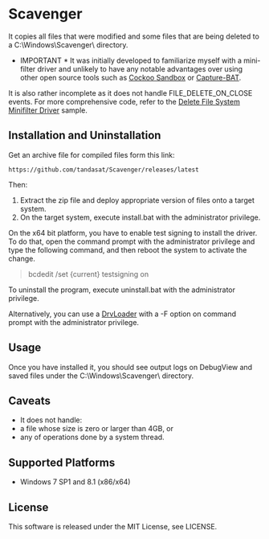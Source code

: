 Scavenger
==========

It copies all files that were modified and some files that are being deleted to
a C:\Windows\Scavenger\ directory.

* IMPORTANT *
It was initially developed to familiarize myself with a mini-filter driver and
unlikely to have any notable advantages over using other open source tools 
such as [Cockoo Sandbox](http://cuckoo.readthedocs.org/en/latest/)
or [Capture-BAT](https://www.honeynet.org/node/315). 

It is also rather incomplete as it does not handle FILE_DELETE_ON_CLOSE
events. For more comprehensive code, refer to the
[Delete File System Minifilter Driver](https://code.msdn.microsoft.com/windowshardware/Delete-File-System-b904651d) sample.


Installation and Uninstallation
--------------------------------

Get an archive file for compiled files form this link:

    https://github.com/tandasat/Scavenger/releases/latest

Then:
1. Extract the zip file and deploy appropriate version of files onto a target 
   system.
2. On the target system, execute install.bat with the administrator privilege.

On the x64 bit platform, you have to enable test signing to install the driver.
To do that, open the command prompt with the administrator privilege and type 
the following command, and then reboot the system to activate the change.

   >bcdedit /set {current} testsigning on

To uninstall the program, execute uninstall.bat with the administrator privilege.

Alternatively, you can use a [DrvLoader](https://github.com/tandasat/DrvLoader)
with a -F option on command prompt with the administrator privilege.


Usage
------

Once you have installed it, you should see output logs on DebugView and saved
files under the C:\Windows\Scavenger\ directory.


Caveats
--------

- It does not handle:
 - a file whose size is zero or larger than 4GB, or
 - any of operations done by a system thread.


Supported Platforms
--------------------
- Windows 7 SP1 and 8.1 (x86/x64)


License
--------
This software is released under the MIT License, see LICENSE.
